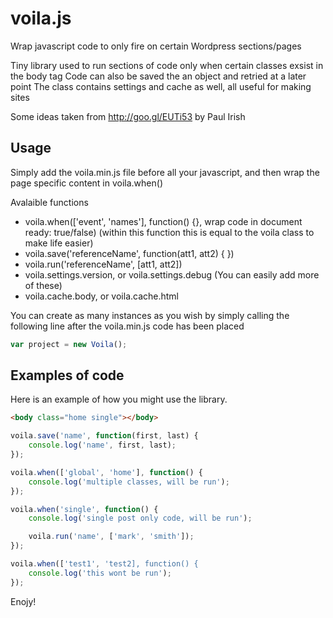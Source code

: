 # voila.js
Wrap javascript code to only fire on certain Wordpress sections/pages

Tiny library used to run sections of code only when certain classes exsist in the body tag
Code can also be saved the an object and retried at a later point
The class contains settings and cache as well, all useful for making sites
 
Some ideas taken from http://goo.gl/EUTi53 by Paul Irish


## Usage
Simply add the voila.min.js file before all your javascript, and then wrap the page specific content in voila.when()

Avalaible functions

- voila.when(['event', 'names'], function() {}, wrap code in document ready: true/false) (within this function this is equal to the voila class to make life easier)
- voila.save('referenceName', function(att1, att2) { })
- voila.run('referenceName', [att1, att2])
- voila.settings.version, or voila.settings.debug (You can easily add more of these)
- voila.cache.body, or voila.cache.html

You can create as many instances as you wish by simply calling the following line after the voila.min.js code has been placed

```javascript
var project = new Voila();
```


## Examples of code

Here is an example of how you might use the library.
```html
<body class="home single"></body>
```

```javascript
voila.save('name', function(first, last) {
	console.log('name', first, last);
});

voila.when(['global', 'home'], function() {
	console.log('multiple classes, will be run');
});

voila.when('single', function() {
	console.log('single post only code, will be run');

	voila.run('name', ['mark', 'smith']);
});

voila.when(['test1', 'test2], function() {
	console.log('this wont be run');
});
```

Enojy!
